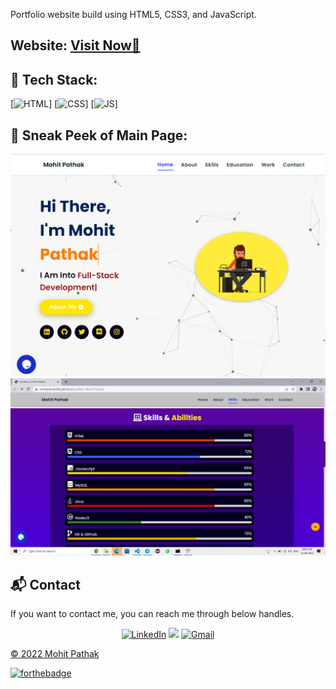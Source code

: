 
Portfolio website build using HTML5, CSS3, and JavaScript.

<h2> Website: 
<a href="https://portfolio-mohit-pathak.netlify.app/" target="_blank">Visit Now🚀</a>
</h2> 

## 📌 Tech Stack:
[![HTML](https://img.shields.io/badge/html5%20-%23E34F26.svg?&style=for-the-badge&logo=html5&logoColor=white)]
[![CSS](https://img.shields.io/badge/css3%20-%231572B6.svg?&style=for-the-badge&logo=css3&logoColor=white)]
[![JS](https://img.shields.io/badge/javascript%20-%23323330.svg?&style=for-the-badge&logo=javascript&logoColor=%23F7DF1E)]


## 📌 Sneak Peek of Main Page:
![mockup720](https://github.com/mohitpathak382/portfolio-Mohit-Pathak/blob/master/assests/images/Screenshot.png)
![skillsmockup](https://github.com/mohitpathak382/portfolio-Mohit-Pathak/blob/master/assests/images/image.png)


<h2>📬 Contact</h2>

If you want to contact me, you can reach me through below handles.

<div align="center">

<a  href="https://www.linkedin.com/in/mohitpathak382/" target="_blank"><img alt="LinkedIn" src="https://img.shields.io/badge/linkedin%20-%230077B5.svg?&style=for-the-badge&logo=linkedin&logoColor=white" /></a>
<a href="https://twitter.com/mpathak382" target="_blank"><img src="https://img.shields.io/badge/twitter-%2300acee.svg?&style=for-the-badge&logo=twitter&logoColor=white&alt=twitter" /></a>
<a href="mailto:mohitpathakm382@gmail.com"><img  alt="Gmail" src="https://img.shields.io/badge/Gmail-D14836?style=for-the-badge&logo=gmail&logoColor=white" />

</div>

© 2022 Mohit Pathak


[![forthebadge](https://forthebadge.com/images/badges/built-with-love.svg)](https://forthebadge.com)
